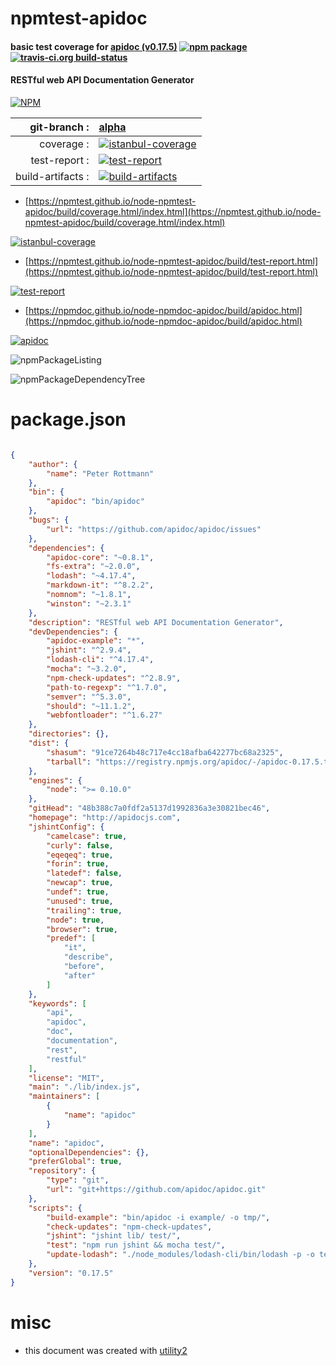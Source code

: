 # npmtest-apidoc

#### basic test coverage for  [apidoc (v0.17.5)](http://apidocjs.com)  [![npm package](https://img.shields.io/npm/v/npmtest-apidoc.svg?style=flat-square)](https://www.npmjs.org/package/npmtest-apidoc) [![travis-ci.org build-status](https://api.travis-ci.org/npmtest/node-npmtest-apidoc.svg)](https://travis-ci.org/npmtest/node-npmtest-apidoc)

#### RESTful web API Documentation Generator

[![NPM](https://nodei.co/npm/apidoc.png?downloads=true&downloadRank=true&stars=true)](https://www.npmjs.com/package/apidoc)

| git-branch : | [alpha](https://github.com/npmtest/node-npmtest-apidoc/tree/alpha)|
|--:|:--|
| coverage : | [![istanbul-coverage](https://npmtest.github.io/node-npmtest-apidoc/build/coverage.badge.svg)](https://npmtest.github.io/node-npmtest-apidoc/build/coverage.html/index.html)|
| test-report : | [![test-report](https://npmtest.github.io/node-npmtest-apidoc/build/test-report.badge.svg)](https://npmtest.github.io/node-npmtest-apidoc/build/test-report.html)|
| build-artifacts : | [![build-artifacts](https://npmtest.github.io/node-npmtest-apidoc/glyphicons_144_folder_open.png)](https://github.com/npmtest/node-npmtest-apidoc/tree/gh-pages/build)|

- [https://npmtest.github.io/node-npmtest-apidoc/build/coverage.html/index.html](https://npmtest.github.io/node-npmtest-apidoc/build/coverage.html/index.html)

[![istanbul-coverage](https://npmtest.github.io/node-npmtest-apidoc/build/screenCapture.buildCi.browser.%252Ftmp%252Fbuild%252Fcoverage.lib.html.png)](https://npmtest.github.io/node-npmtest-apidoc/build/coverage.html/index.html)

- [https://npmtest.github.io/node-npmtest-apidoc/build/test-report.html](https://npmtest.github.io/node-npmtest-apidoc/build/test-report.html)

[![test-report](https://npmtest.github.io/node-npmtest-apidoc/build/screenCapture.buildCi.browser.%252Ftmp%252Fbuild%252Ftest-report.html.png)](https://npmtest.github.io/node-npmtest-apidoc/build/test-report.html)

- [https://npmdoc.github.io/node-npmdoc-apidoc/build/apidoc.html](https://npmdoc.github.io/node-npmdoc-apidoc/build/apidoc.html)

[![apidoc](https://npmdoc.github.io/node-npmdoc-apidoc/build/screenCapture.buildCi.browser.%252Ftmp%252Fbuild%252Fapidoc.html.png)](https://npmdoc.github.io/node-npmdoc-apidoc/build/apidoc.html)

![npmPackageListing](https://npmtest.github.io/node-npmtest-apidoc/build/screenCapture.npmPackageListing.svg)

![npmPackageDependencyTree](https://npmtest.github.io/node-npmtest-apidoc/build/screenCapture.npmPackageDependencyTree.svg)



# package.json

```json

{
    "author": {
        "name": "Peter Rottmann"
    },
    "bin": {
        "apidoc": "bin/apidoc"
    },
    "bugs": {
        "url": "https://github.com/apidoc/apidoc/issues"
    },
    "dependencies": {
        "apidoc-core": "~0.8.1",
        "fs-extra": "~2.0.0",
        "lodash": "~4.17.4",
        "markdown-it": "^8.2.2",
        "nomnom": "~1.8.1",
        "winston": "~2.3.1"
    },
    "description": "RESTful web API Documentation Generator",
    "devDependencies": {
        "apidoc-example": "*",
        "jshint": "^2.9.4",
        "lodash-cli": "^4.17.4",
        "mocha": "~3.2.0",
        "npm-check-updates": "^2.8.9",
        "path-to-regexp": "^1.7.0",
        "semver": "^5.3.0",
        "should": "~11.1.2",
        "webfontloader": "^1.6.27"
    },
    "directories": {},
    "dist": {
        "shasum": "91ce7264b48c717e4cc18afba642277bc68a2325",
        "tarball": "https://registry.npmjs.org/apidoc/-/apidoc-0.17.5.tgz"
    },
    "engines": {
        "node": ">= 0.10.0"
    },
    "gitHead": "48b388c7a0fdf2a5137d1992836a3e30821bec46",
    "homepage": "http://apidocjs.com",
    "jshintConfig": {
        "camelcase": true,
        "curly": false,
        "eqeqeq": true,
        "forin": true,
        "latedef": false,
        "newcap": true,
        "undef": true,
        "unused": true,
        "trailing": true,
        "node": true,
        "browser": true,
        "predef": [
            "it",
            "describe",
            "before",
            "after"
        ]
    },
    "keywords": [
        "api",
        "apidoc",
        "doc",
        "documentation",
        "rest",
        "restful"
    ],
    "license": "MIT",
    "main": "./lib/index.js",
    "maintainers": [
        {
            "name": "apidoc"
        }
    ],
    "name": "apidoc",
    "optionalDependencies": {},
    "preferGlobal": true,
    "repository": {
        "type": "git",
        "url": "git+https://github.com/apidoc/apidoc.git"
    },
    "scripts": {
        "build-example": "bin/apidoc -i example/ -o tmp/",
        "check-updates": "npm-check-updates",
        "jshint": "jshint lib/ test/",
        "test": "npm run jshint && mocha test/",
        "update-lodash": "./node_modules/lodash-cli/bin/lodash -p -o template/vendor/lodash.custom.min.js include=groupBy,each,extend,some exports=amd"
    },
    "version": "0.17.5"
}
```



# misc
- this document was created with [utility2](https://github.com/kaizhu256/node-utility2)
